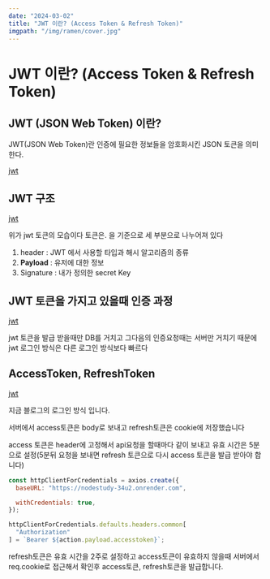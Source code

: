 ```yaml
---
date: "2024-03-02"
title: "JWT 이란? (Access Token & Refresh Token)"
imgpath: "/img/ramen/cover.jpg"
---
```


# JWT 이란? (Access Token & Refresh Token)

## JWT (JSON Web Token) 이란?

JWT(JSON Web Token)란 인증에 필요한 정보들을 암호화시킨 JSON 토큰을 의미한다.

[jwt](../img/jwt/1.png)

## JWT 구조

[jwt](../img/jwt/2.png)

위가 jwt 토큰의 모습이다 토큰은. 을 기준으로 세 부분으로 나누어져 있다

1. header : JWT 에서 사용할 타입과 해시 알고리즘의 종류
2. **Payload** : 유저에 대한 정보
3. Signature : 내가 정의한 secret Key

## JWT 토큰을 가지고 있을때 인증 과정

[jwt](../img/jwt/3.png)

jwt 토큰을 발급 받을때만 DB를 거치고 그다음의 인증요청때는 서버만 거치기 때문에 jwt 로그인 방식은 다른 로그인 방식보다 빠르다

## AccessToken, RefreshToken

[jwt](../img/jwt/4.png)

지금 블로그의 로그인 방식 입니다.

서버에서 access토큰은 body로 보내고 refresh토큰은 cookie에 저장했습니다

access 토큰은 header에 고정해서 api요청을 할때마다 같이 보내고 유효 시간은 5분으로 설정(5분뒤 요청을 보내면 refresh 토큰으로 다시 access 토큰을 발급 받아야 합니다)

```js
const httpClientForCredentials = axios.create({
  baseURL: "https://nodestudy-34u2.onrender.com",

  withCredentials: true,
});

httpClientForCredentials.defaults.headers.common[
  "Authorization"
] = `Bearer ${action.payload.accesstoken}`;
```

refresh토큰은 유효 시간을 2주로 설정하고 access토큰이 유효하지 않을때 서버에서 req.cookie로 접근해서 확인후 access토큰, refresh토큰을 발급합니다.
